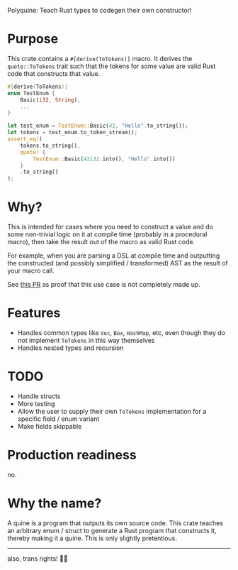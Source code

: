 Polyquine: Teach Rust types to codegen their own constructor!

# Purpose

This crate contains a `#[derive(ToTokens)]` macro.
It derives the `quote::ToTokens` trait such that the tokens for some value are valid Rust code that constructs that value.

```rust
#[derive(ToTokens)]
enum TestEnum {
    Basic(i32, String),
    ...
}

let test_enum = TestEnum::Basic(42, "Hello".to_string());
let tokens = test_enum.to_token_stream();
assert_eq!(
    tokens.to_string(),
    quote! {
        TestEnum::Basic(42i32.into(), "Hello".into())
    }
    .to_string()
);
```

# Why?

This is intended for cases where you need to construct a value and do some non-trivial logic on it at compile time (probably in a procedural macro), then take the result out of the macro as valid Rust code.

For example, when you are parsing a DSL at compile time and outputting the constructed (and possibly simplified / transformed) AST as the result of your macro call.

See [this PR](https://github.com/conjure-cp/conjure-oxide/pull/710) as proof that this use case is not completely made up.

# Features 

- Handles common types like `Vec`, `Box`, `HashMap`, etc, even though they do not implement `ToTokens` in this way themselves
- Handles nested types and recursion

# TODO

- Handle structs
- More testing
- Allow the user to supply their own `ToTokens` implementation for a specific field / enum variant
- Make fields skippable

# Production readiness

no.

# Why the name?

A quine is a program that outputs its own source code.
This crate teaches an arbitrary enum / struct to generate a Rust program that constructs it, thereby making it a quine.
This is only slightly pretentious.

---



also, trans rights! 🏳️‍⚧️
